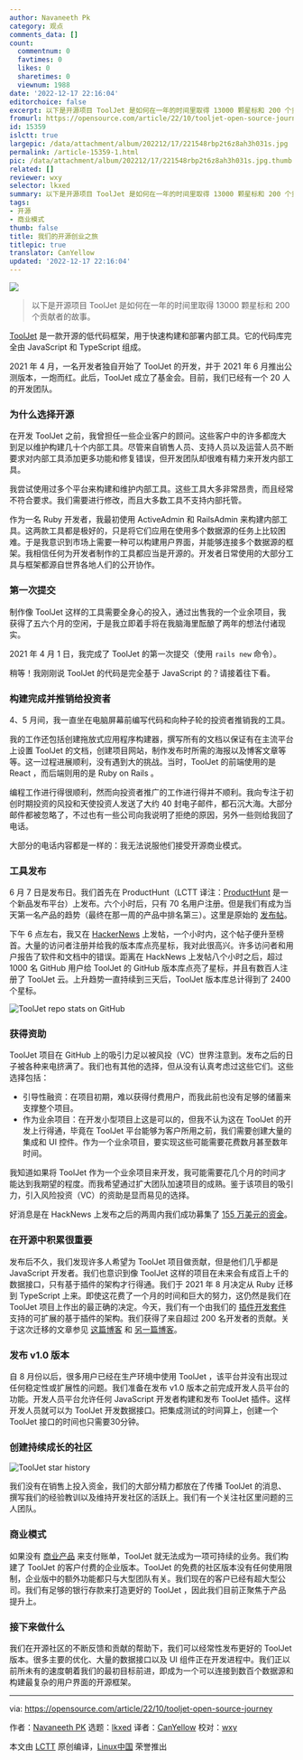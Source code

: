 ```yaml
---
author: Navaneeth Pk
category: 观点
comments_data: []
count:
  commentnum: 0
  favtimes: 0
  likes: 0
  sharetimes: 0
  viewnum: 1988
date: '2022-12-17 22:16:04'
editorchoice: false
excerpt: 以下是开源项目 ToolJet 是如何在一年的时间里取得 13000 颗星标和 200 个贡献者的故事。
fromurl: https://opensource.com/article/22/10/tooljet-open-source-journey
id: 15359
islctt: true
largepic: /data/attachment/album/202212/17/221548rbp2t6z8ah3h031s.jpg
permalink: /article-15359-1.html
pic: /data/attachment/album/202212/17/221548rbp2t6z8ah3h031s.jpg.thumb.jpg
related: []
reviewer: wxy
selector: lkxed
summary: 以下是开源项目 ToolJet 是如何在一年的时间里取得 13000 颗星标和 200 个贡献者的故事。
tags:
- 开源
- 商业模式
thumb: false
title: 我们的开源创业之旅
titlepic: true
translator: CanYellow
updated: '2022-12-17 22:16:04'
---
```


![](/data/attachment/album/202212/17/221548rbp2t6z8ah3h031s.jpg)



> 
> 以下是开源项目 ToolJet 是如何在一年的时间里取得 13000 颗星标和 200 个贡献者的故事。
> 
> 
> 


[ToolJet](https://github.com/ToolJet/ToolJet) 是一款开源的低代码框架，用于快速构建和部署内部工具。它的代码库完全由 JavaScript 和 TypeScript 组成。


2021 年 4 月，一名开发者独自开始了 ToolJet 的开发，并于 2021 年 6 月推出公测版本，一炮而红。此后，ToolJet 成立了基金会。目前，我们已经有一个 20 人的开发团队。


### 为什么选择开源


在开发 ToolJet 之前，我曾担任一些企业客户的顾问。这些客户中的许多都庞大到足以维护构建几十个内部工具。尽管来自销售人员、支持人员以及运营人员不断要求对内部工具添加更多功能和修复错误，但开发团队却很难有精力来开发内部工具。


我尝试使用过多个平台来构建和维护内部工具。这些工具大多非常昂贵，而且经常不符合要求。我们需要进行修改，而且大多数工具不支持内部托管。


作为一名 Ruby 开发者，我最初使用 ActiveAdmin 和 RailsAdmin 来构建内部工具。这两款工具都是极好的，只是将它们应用在使用多个数据源的任务上比较困难。于是我意识到市场上需要一种可以构建用户界面，并能够连接多个数据源的框架。我相信任何为开发者制作的工具都应当是开源的。开发者日常使用的大部分工具与框架都源自世界各地人们的公开协作。


### 第一次提交


制作像 ToolJet 这样的工具需要全身心的投入，通过出售我的一个业余项目，我获得了五六个月的空闲，于是我立即着手将在我脑海里酝酿了两年的想法付诸现实。


2021 年 4 月 1 日，我完成了 ToolJet 的第一次提交（使用 `rails new` 命令）。


稍等！我刚刚说 ToolJet 的代码是完全基于 JavaScript 的？请接着往下看。


### 构建完成并推销给投资者


4、5 月间，我一直坐在电脑屏幕前编写代码和向种子轮的投资者推销我的工具。


我的工作还包括创建拖放式应用程序构建器，撰写所有的文档以保证有在主流平台上设置 ToolJet 的文档，创建项目网站，制作发布时所需的海报以及博客文章等等。这一过程进展顺利，没有遇到大的挑战。当时，ToolJet 的前端使用的是 React ，而后端则用的是 Ruby on Rails 。


编程工作进行得很顺利，然而向投资者推广的工作进行得并不顺利。我向专注于初创时期投资的风投和天使投资人发送了大约 40 封电子邮件，都石沉大海。大部分邮件都被忽略了，不过也有一些公司向我说明了拒绝的原因，另外一些则给我回了电话。


大部分的电话内容都是一样的：我无法说服他们接受开源商业模式。


### 工具发布


6 月 7 日是发布日。我们首先在 ProductHunt（LCTT 译注：[ProductHunt](https://www.producthunt.com/) 是一个新品发布平台）上发布。六个小时后，只有 70 名用户注册。但是我们有成为当天第一名产品的趋势（最终在那一周的产品中排名第三）。这里是原始的 [发布帖](https://www.producthunt.com/products/tooljet-0-5-3)。


下午 6 点左右，我又在 [HackerNews](https://news.ycombinator.com/item?id=27421408) 上发帖，一个小时内，这个帖子便升至榜首。大量的访问者注册并给我的版本库点亮星标，我对此很高兴。许多访问者和用户报告了软件和文档中的错误。距离在 HackNews 上发帖八个小时之后，超过 1000 名 GitHub 用户给 ToolJet 的 GitHub 版本库点亮了星标，并且有数百人注册了 ToolJet 云。上升趋势一直持续到三天后，ToolJet 版本库总计得到了 2400 个星标。


![ToolJet repo stats on GitHub](/data/attachment/album/202212/17/221605ulr895q9f992l899.png)


### 获得资助


ToolJet 项目在 GitHub 上的吸引力足以被风投（VC）世界注意到。发布之后的日子被各种来电挤满了。我们也有其他的选择，但从没有认真考虑过这些它们。这些选择包括：


* 引导性融资：在项目初期，难以获得付费用户，而我此前也没有足够的储蓄来支撑整个项目。
* 作为业余项目：在开发小型项目上这是可以的，但我不认为这在 ToolJet 的开发上行得通，毕竟在 ToolJet 平台能够为客户所用之前，我们需要创建大量的集成和 UI 控件。作为一个业余项目，要实现这些可能需要花费数月甚至数年时间。


我知道如果将 ToolJet 作为一个业余项目来开发，我可能需要花几个月的时间才能达到我期望的程度。而我希望通过扩大团队加速项目的成熟。鉴于该项目的吸引力，引入风险投资（VC）的资助是显而易见的选择。


好消息是在 HackNews 上发布之后的两周内我们成功募集了 [155 万美元的资金](https://blog.tooljet.com/raising-vc-funding-for-open-source-project)。


### 在开源中积累很重要


发布后不久，我们发现许多人希望为 ToolJet 项目做贡献，但是他们几乎都是 JavaScript 开发者。我们也意识到像 ToolJet 这样的项目在未来会有成百上千的数据接口，只有基于插件的架构才行得通。我们于 2021 年 8 月决定从 Ruby 迁移到 TypeScript 上来。即使这花费了一个月的时间和巨大的努力，这仍然是我们在 ToolJet 项目上作出的最正确的决定。今天，我们有一个由我们的 [插件开发套件](https://www.npmjs.com/package/@tooljet/cli) 支持的可扩展的基于插件的架构。我们获得了来自超过 200 名开发者的贡献。关于这次迁移的文章参见 [这篇博客](https://blog.tooljet.com/migrating-toojet-from-ruby-on-rails-to-nodejs) 和 [另一篇博客](https://blog.tooljet.com/how-we-migrated-tooljet-server-from-ruby-to-node-js)。


### 发布 v1.0 版本


自 8 月份以后，很多用户已经在生产环境中使用 ToolJet ，该平台并没有出现过任何稳定性或扩展性的问题。我们准备在发布 v1.0 版本之前完成开发人员平台的功能。开发人员平台允许任何 JavaScript 开发者构建和发布 ToolJet 插件。这样开发人员就可以为 ToolJet 开发数据接口。把集成测试的时间算上，创建一个 ToolJet 接口的时间也只需要30分钟。


### 创建持续成长的社区


![ToolJet star history](/data/attachment/album/202212/17/221606zwk45gyoepeokz15.png)


我们没有在销售上投入资金，我们的大部分精力都放在了传播 ToolJet 的消息、撰写我们的经验教训以及维持开发社区的活跃上。我们有一个关注社区里问题的三人团队。


### 商业模式


如果没有 [商业产品](https://opensource.com/article/19/11/product-vs-project) 来支付账单，ToolJet 就无法成为一项可持续的业务。我们构建了 ToolJet 的客户付费的企业版本。ToolJet 的免费的社区版本没有任何使用限制，企业版中的额外功能都只与大型团队有关。我们现在的客户已经有超大型公司。我们有足够的银行存款来打造更好的 ToolJet ，因此我们目前正聚焦于产品提升上。


### 接下来做什么


我们在开源社区的不断反馈和贡献的帮助下，我们可以经常性发布更好的 ToolJet 版本。很多主要的优化、大量的数据接口以及 UI 组件正在开发进程中。我们正以前所未有的速度朝着我们的最初目标前进，即成为一个可以连接到数百个数据源和构建最复杂的用户界面的开源框架。




---


via: <https://opensource.com/article/22/10/tooljet-open-source-journey>


作者：[Navaneeth PK](https://opensource.com/users/navaneeth) 选题：[lkxed](https://github.com/lkxed) 译者：[CanYellow](https://github.com/CanYellow) 校对：[wxy](https://github.com/wxy)


本文由 [LCTT](https://github.com/LCTT/TranslateProject) 原创编译，[Linux中国](https://linux.cn/) 荣誉推出